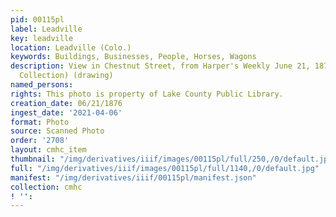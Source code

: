 ```yaml
---
pid: 00115pl
label: Leadville
key: leadville
location: Leadville (Colo.)
keywords: Buildings, Businesses, People, Horses, Wagons
description: View in Chestnut Street, from Harper's Weekly June 21, 1876 (Dow Helmer
  Collection) (drawing)
named_persons: 
rights: This photo is property of Lake County Public Library.
creation_date: 06/21/1876
ingest_date: '2021-04-06'
format: Photo
source: Scanned Photo
order: '2708'
layout: cmhc_item
thumbnail: "/img/derivatives/iiif/images/00115pl/full/250,/0/default.jpg"
full: "/img/derivatives/iiif/images/00115pl/full/1140,/0/default.jpg"
manifest: "/img/derivatives/iiif/00115pl/manifest.json"
collection: cmhc
! '': 
---
```

